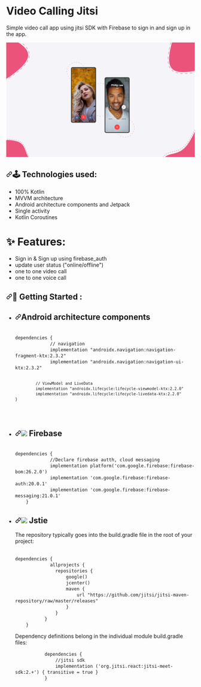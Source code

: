 # Video Calling Jitsi
Simple video call app using jitsi SDK with Firebase to sign in and sign up in the app.
<br>
<div><img src="https://github.com/Ibrahim-Mushtaha/Video_Calling_jitsi/blob/master/app/src/main/res/drawable/is_preview_image.jpg" alt="Italian Trulli"></div>
<h2><a id="user-content--features" class="anchor" aria-hidden="true" href="#-features"><svg class="octicon octicon-link" viewBox="0 0 16 16" version="1.1" width="16" height="16" aria-hidden="true"><path fill-rule="evenodd" d="M7.775 3.275a.75.75 0 001.06 1.06l1.25-1.25a2 2 0 112.83 2.83l-2.5 2.5a2 2 0 01-2.83 0 .75.75 0 00-1.06 1.06 3.5 3.5 0 004.95 0l2.5-2.5a3.5 3.5 0 00-4.95-4.95l-1.25 1.25zm-4.69 9.64a2 2 0 010-2.83l2.5-2.5a2 2 0 012.83 0 .75.75 0 001.06-1.06 3.5 3.5 0 00-4.95 0l-2.5 2.5a3.5 3.5 0 004.95 4.95l1.25-1.25a.75.75 0 00-1.06-1.06l-1.25 1.25a2 2 0 01-2.83 0z"></path></svg></a><a id="user-content--features" href="#-features"></a><g-emoji class="g-emoji" alias="sparkles" fallback-src="https://github.githubassets.com/images/icons/emoji/unicode/2728.png">🕹</g-emoji> Technologies used:</h2>

<ul>
<li>100% Kotlin</li>
<li>MVVM architecture</li>
<li>Android architecture components and Jetpack</li>
<li>Single activity</li>
<li>Kotlin Coroutines</li>
</ul>

# ✨ Features:
<ul>
<li>Sign in & Sign up using firebase_auth</li>
<li>update user status ("online/offline")</li>
<li>one to one video call</li>
<li>one to one voice call</li>
</ul>


<h2><a id="user-content-soon-new-features-and-bugs-will-be-fixed-on-the-next-update-very-soon-" class="anchor" aria-hidden="true" href="#soon-new-features-and-bugs-will-be-fixed-on-the-next-update-very-soon-"><svg class="octicon octicon-link" viewBox="0 0 16 16" version="1.1" width="16" height="16" aria-hidden="true"><path fill-rule="evenodd" d="M7.775 3.275a.75.75 0 001.06 1.06l1.25-1.25a2 2 0 112.83 2.83l-2.5 2.5a2 2 0 01-2.83 0 .75.75 0 00-1.06 1.06 3.5 3.5 0 004.95 0l2.5-2.5a3.5 3.5 0 00-4.95-4.95l-1.25 1.25zm-4.69 9.64a2 2 0 010-2.83l2.5-2.5a2 2 0 012.83 0 .75.75 0 001.06-1.06 3.5 3.5 0 00-4.95 0l-2.5 2.5a3.5 3.5 0 004.95 4.95l1.25-1.25a.75.75 0 00-1.06-1.06l-1.25 1.25a2 2 0 01-2.83 0z"></path></svg></a><g-emoji class="g-emoji" alias="soon" fallback-src="https://github.githubassets.com/images/icons/emoji/unicode/1f51c.png">🎉</g-emoji> Getting Started</em> :</h2>

<ul>
<li>
<h2><a id="user-content-android-architecture-components" class="anchor" aria-hidden="true" href="#android-architecture-components"><svg class="octicon octicon-link" viewBox="0 0 16 16" version="1.1" width="16" height="16" aria-hidden="true"><path fill-rule="evenodd" d="M7.775 3.275a.75.75 0 001.06 1.06l1.25-1.25a2 2 0 112.83 2.83l-2.5 2.5a2 2 0 01-2.83 0 .75.75 0 00-1.06 1.06 3.5 3.5 0 004.95 0l2.5-2.5a3.5 3.5 0 00-4.95-4.95l-1.25 1.25zm-4.69 9.64a2 2 0 010-2.83l2.5-2.5a2 2 0 012.83 0 .75.75 0 001.06-1.06 3.5 3.5 0 00-4.95 0l-2.5 2.5a3.5 3.5 0 004.95 4.95l1.25-1.25a.75.75 0 00-1.06-1.06l-1.25 1.25a2 2 0 01-2.83 0z"></path></svg></a>Android architecture components</h2>
<pre><code>    
dependencies {  
             // navigation
             implementation "androidx.navigation:navigation-fragment-ktx:2.3.2"
             implementation "androidx.navigation:navigation-ui-ktx:2.3.2"

             // ViewModel and LiveData
             implementation "androidx.lifecycle:lifecycle-viewmodel-ktx:2.2.0"
             implementation "androidx.lifecycle:lifecycle-livedata-ktx:2.2.0"
    }
</code></pre>
</li>

<li>
<h2><a id="user-content-android-architecture-components" class="anchor" aria-hidden="true" href="#android-architecture-components"><svg class="octicon octicon-link" viewBox="0 0 16 16" version="1.1" width="16" height="16" aria-hidden="true"><path fill-rule="evenodd" d="M7.775 3.275a.75.75 0 001.06 1.06l1.25-1.25a2 2 0 112.83 2.83l-2.5 2.5a2 2 0 01-2.83 0 .75.75 0 00-1.06 1.06 3.5 3.5 0 004.95 0l2.5-2.5a3.5 3.5 0 00-4.95-4.95l-1.25 1.25zm-4.69 9.64a2 2 0 010-2.83l2.5-2.5a2 2 0 012.83 0 .75.75 0 001.06-1.06 3.5 3.5 0 00-4.95 0l-2.5 2.5a3.5 3.5 0 004.95 4.95l1.25-1.25a.75.75 0 00-1.06-1.06l-1.25 1.25a2 2 0 01-2.83 0z"><img width="3%%" src="https://emojis.slackmojis.com/emojis/images/1533724346/4435/firebase.png?1533724346"></path></svg></a> Firebase</h2>
<pre><code>    
dependencies {  
             //Declare firebase autth, cloud messaging
             implementation platform('com.google.firebase:firebase-bom:26.2.0')
             implementation 'com.google.firebase:firebase-auth:20.0.1'
             implementation 'com.google.firebase:firebase-messaging:21.0.1'
    }
</code></pre>
</li>

<li>
<h2><a id="user-content-android-architecture-components" class="anchor" aria-hidden="true" href="#android-architecture-components"><svg class="octicon octicon-link" viewBox="0 0 16 16" version="1.1" width="16" height="16" aria-hidden="true"><path fill-rule="evenodd" d="M7.775 3.275a.75.75 0 001.06 1.06l1.25-1.25a2 2 0 112.83 2.83l-2.5 2.5a2 2 0 01-2.83 0 .75.75 0 00-1.06 1.06 3.5 3.5 0 004.95 0l2.5-2.5a3.5 3.5 0 00-4.95-4.95l-1.25 1.25zm-4.69 9.64a2 2 0 010-2.83l2.5-2.5a2 2 0 012.83 0 .75.75 0 001.06-1.06 3.5 3.5 0 00-4.95 0l-2.5 2.5a3.5 3.5 0 004.95 4.95l1.25-1.25a.75.75 0 00-1.06-1.06l-1.25 1.25a2 2 0 01-2.83 0z"><img width="25" src="https://upload.wikimedia.org/wikipedia/commons/thumb/5/5d/Logo_Jitsi.svg/256px-Logo_Jitsi.svg.png"></path></svg></a> Jstie</h2>
<p>The repository typically goes into the build.gradle file in the root of your project:</p>
<pre><code>    
dependencies {  
             allprojects {
               repositories {
                   google()
                   jcenter()
                   maven {
                       url "https://github.com/jitsi/jitsi-maven-repository/raw/master/releases"
                   }
               }
           }
    }
</code></pre>
<p>Dependency definitions belong in the individual module build.gradle files:</p>
<pre><code>           dependencies {
               //jitsi sdk
               implementation ('org.jitsi.react:jitsi-meet-sdk:2.+') { transitive = true }
           }
</code></pre>
</li>

</ul>
